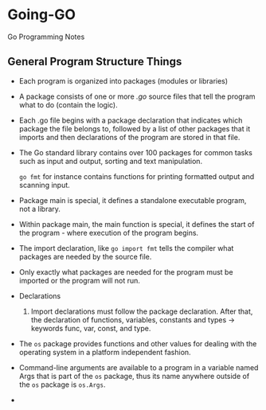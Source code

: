 # Going-GO
Go Programming Notes

## General Program Structure Things
- Each program is organized into packages (modules or libraries)
- A package consists of one or more *.go* source files that tell the program what to do (contain the logic).
- Each .go file begins with a package declaration that indicates which package the file belongs to, followed by a list of other packages that it imports and then declarations of the program are stored in that file.
- The Go standard library contains over 100 packages for common tasks such as input and output, sorting and text manipulation.

  ```go fmt``` for instance contains functions for printing formatted output and scanning input.
  
- Package main is special, it defines a standalone executable program, not a library.
- Within package main, the main function is special, it defines the start of the program - where execution of the program begins.
- The import declaration, like ```go import fmt``` tells the compiler what packages are needed by the source file.
- Only exactly what packages are needed for the program must be imported or the program will not run.
- Declarations
  1. Import declarations must follow the package declaration. After that, the declaration of functions, variables, constants and types -> keywords func, var, const, and type.
- The ```os``` package provides functions and other values for dealing with the operating system in a platform independent fashion.
- Command-line arguments are available to a program in a variable named Args that is part of the ```os``` package, thus its name anywhere outside of the ```os``` package is ```os.Args```.
- 
